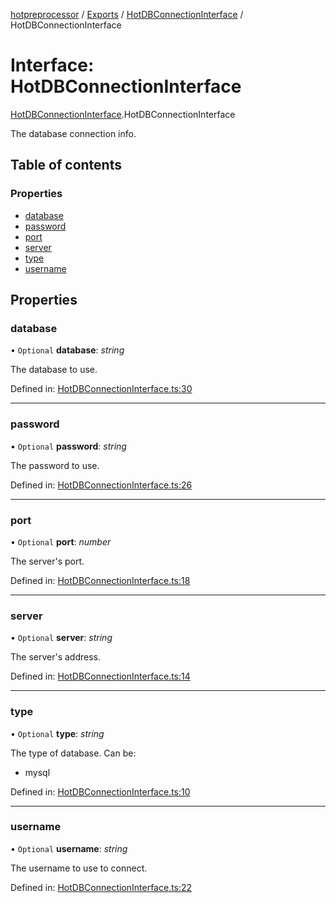 [hotpreprocessor](../README.md) / [Exports](../modules.md) / [HotDBConnectionInterface](../modules/hotdbconnectioninterface.md) / HotDBConnectionInterface

# Interface: HotDBConnectionInterface

[HotDBConnectionInterface](../modules/hotdbconnectioninterface.md).HotDBConnectionInterface

The database connection info.

## Table of contents

### Properties

- [database](hotdbconnectioninterface.hotdbconnectioninterface-1.md#database)
- [password](hotdbconnectioninterface.hotdbconnectioninterface-1.md#password)
- [port](hotdbconnectioninterface.hotdbconnectioninterface-1.md#port)
- [server](hotdbconnectioninterface.hotdbconnectioninterface-1.md#server)
- [type](hotdbconnectioninterface.hotdbconnectioninterface-1.md#type)
- [username](hotdbconnectioninterface.hotdbconnectioninterface-1.md#username)

## Properties

### database

• `Optional` **database**: *string*

The database to use.

Defined in: [HotDBConnectionInterface.ts:30](https://github.com/OurFreeLight/HotPreprocessor/blob/6714234/src/HotDBConnectionInterface.ts#L30)

___

### password

• `Optional` **password**: *string*

The password to use.

Defined in: [HotDBConnectionInterface.ts:26](https://github.com/OurFreeLight/HotPreprocessor/blob/6714234/src/HotDBConnectionInterface.ts#L26)

___

### port

• `Optional` **port**: *number*

The server's port.

Defined in: [HotDBConnectionInterface.ts:18](https://github.com/OurFreeLight/HotPreprocessor/blob/6714234/src/HotDBConnectionInterface.ts#L18)

___

### server

• `Optional` **server**: *string*

The server's address.

Defined in: [HotDBConnectionInterface.ts:14](https://github.com/OurFreeLight/HotPreprocessor/blob/6714234/src/HotDBConnectionInterface.ts#L14)

___

### type

• `Optional` **type**: *string*

The type of database. Can be:
* mysql

Defined in: [HotDBConnectionInterface.ts:10](https://github.com/OurFreeLight/HotPreprocessor/blob/6714234/src/HotDBConnectionInterface.ts#L10)

___

### username

• `Optional` **username**: *string*

The username to use to connect.

Defined in: [HotDBConnectionInterface.ts:22](https://github.com/OurFreeLight/HotPreprocessor/blob/6714234/src/HotDBConnectionInterface.ts#L22)
